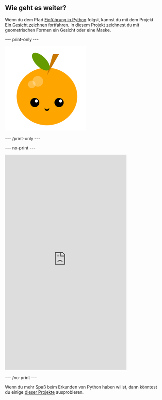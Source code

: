 ## Wie geht es weiter?

Wenn du dem Pfad [Einführung in Python](https://projects.raspberrypi.org/en/raspberrypi/python-intro) folgst, kannst du mit dem Projekt [Ein Gesicht zeichnen](https://projects.raspberrypi.org/en/projects/make-a-face) fortfahren. In diesem Projekt zeichnest du mit geometrischen Formen ein Gesicht oder eine Maske.

--- print-only ---

![Projekt "ein Gesicht zeichnen"](images/make-a-face-project.png)

--- /print-only ---

--- no-print ---

<iframe src="https://editor.raspberrypi.org/en/embed/viewer/fruit-face-example" width="400" height="710" frameborder="0" marginwidth="0" marginheight="0" allowfullscreen>
</iframe>

--- /no-print ---

Wenn du mehr Spaß beim Erkunden von Python haben willst, dann könntest du einige [dieser Projekte](https://projects.raspberrypi.org/en/projects?software%5B%5D=python) ausprobieren.
